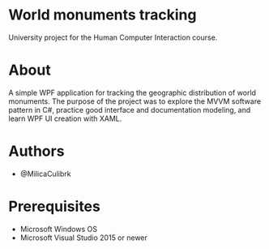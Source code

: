 # World monuments tracking
University project for the Human Computer Interaction course.

# About
A simple WPF application for tracking the geographic distribution of world monuments. The purpose of the project was to explore the MVVM software pattern in C#, practice good interface and documentation modeling, and learn WPF UI creation with XAML.

# Authors
 - @MilicaCulibrk

# Prerequisites
- Microsoft Windows OS
- Microsoft Visual Studio 2015 or newer

